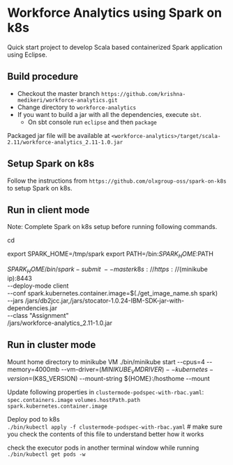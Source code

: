 Workforce Analytics using Spark on k8s
==============================

Quick start project to develop Scala based containerized Spark application using Eclipse.
 

## Build procedure

* Checkout the master branch `https://github.com/krishna-medikeri/workforce-analytics.git`
* Change directory to `workforce-analytics`
* If you want to build a jar with all the dependencies,  execute `sbt`. 
  - On sbt console run `eclipse` and then `package`
  
Packaged jar file will be available at `<workforce-analytics>/target/scala-2.11/workforce-analytics_2.11-1.0.jar`

## Setup Spark on k8s

Follow the instructions from `https://github.com/olxgroup-oss/spark-on-k8s` to setup Spark on k8s.

## Run in client mode

Note: Complete Spark on k8s setup before running following commands.

cd <spark-on-k8s>

export SPARK_HOME=<spark-on-k8s>/tmp/spark 
export PATH=<spark-on-k8s>/bin:$SPARK_HOME:$PATH

$SPARK_HOME/bin/spark-submit \
    --master k8s://https://$(minikube ip):8443 \
    --deploy-mode client \
    --conf spark.kubernetes.container.image=$(./get_image_name.sh spark) \
    --jars <workforce-analytics>/jars/db2jcc.jar,<workforce-analytics>/jars/stocator-1.0.24-IBM-SDK-jar-with-dependencies.jar \
    --class "Assignment" \
    <workforce-analytics>/jars/workforce-analytics_2.11-1.0.jar
    
    
## Run in cluster mode
 
Mount home directory to minikube VM
./bin/minikube start --cpus=4 --memory=4000mb --vm-driver=$(MINIKUBE_VMDRIVER) --kubernetes-version=$(K8S_VERSION) --mount-string ${HOME}:/hosthome --mount

Update following properties in `clustermode-podspec-with-rbac.yaml`:
`spec.containers.image`
`volumes.hostPath.path`
`spark.kubernetes.container.image`

Deploy pod to k8s	
`./bin/kubectl apply -f clustermode-podspec-with-rbac.yaml` # make sure you check the contents of this file to understand better how it works

check the executor pods in another terminal window while running
`./bin/kubectl get pods -w`
	

